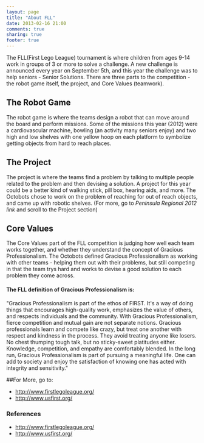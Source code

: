 ```yaml
---
layout: page
title: "About FLL"
date: 2013-02-16 21:00
comments: true
sharing: true
footer: true
---
```


The FLL(First Lego League) tournament is where children from ages 9-14 work in groups of 3 or more to solve a challenge.
A new challenge is announced every year on September 5th, and this year the challenge was to help seniors - Senior Solutions.
There are three parts to the competition - the robot game itself, the project, and Core Values (teamwork).

## The Robot Game

The robot game is where the teams design a robot that can move around the board and perform missions.
Some of the missions this year (2012) were a cardiovascular machine, bowling (an activity many seniors enjoy) and two high and low shelves with one yellow hoop on each platform to symbolize getting objects from hard to reach places.

## The Project

The project is where the teams find a problem by talking to multiple people related to the problem and then devising a solution.
A project for this year could be a better kind of walking stick, pill box, hearing aids, and more.
The Octobots chose to work on the problem of reaching for out of reach objects, and came up with robotic shelves. (For more, go to *Peninsula Regional 2012 link* and scroll to the Project section)

## Core Values

The Core Values part of the FLL competition is judging how well each team works together, and whether they understand the concept of Gracious Professionalism.
The Octobots defined Gracious Professionalism as working with other teams - helping them out with their problems, but still competing in that the team trys hard and works to devise a good solution to each problem they come across.

#### The FLL definition of Gracious Professionalism is:

"Gracious Professionalism is part of the ethos of FIRST. It's a way of doing things that encourages high-quality work, emphasizes the value of others, and respects individuals and the community. With Gracious Professionalism, fierce competition and mutual gain are not separate notions. Gracious professionals learn and compete like crazy, but treat one another with respect and kindness in the process. They avoid treating anyone like losers. No chest thumping tough talk, but no sticky-sweet platitudes either. Knowledge, competition, and empathy are comfortably blended. In the long run, Gracious Professionalism is part of pursuing a meaningful life. One can add to society and enjoy the satisfaction of knowing one has acted with integrity and sensitivity."

##For More, go to:

   * <http://www.firstlegoleague.org/>
   * <http://www.usfirst.org/>


### References

   * http://www.firstlegoleague.org/
   * http://www.usfirst.org/